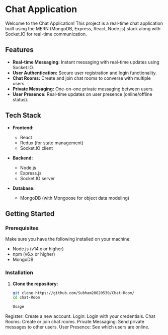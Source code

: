 # Chat Application

Welcome to the Chat Application! This project is a real-time chat application built using the MERN (MongoDB, Express, React, Node.js) stack along with Socket.IO for real-time communication.

## Features

- **Real-time Messaging:** Instant messaging with real-time updates using Socket.IO.
- **User Authentication:** Secure user registration and login functionality.
- **Chat Rooms:** Create and join chat rooms to converse with multiple users.
- **Private Messaging:** One-on-one private messaging between users.
- **User Presence:** Real-time updates on user presence (online/offline status).

## Tech Stack

- **Frontend:**
  - React
  - Redux (for state management)
  - Socket.IO client

- **Backend:**
  - Node.js
  - Express.js
  - Socket.IO server

- **Database:**
  - MongoDB (with Mongoose for object data modeling)

## Getting Started

### Prerequisites

Make sure you have the following installed on your machine:

- Node.js (v14.x or higher)
- npm (v6.x or higher)
- MongoDB

### Installation

1. **Clone the repository:**

   ```bash
   git clone https://github.com/Subham20020530/Chat-Room/
   cd chat-Room

   Usage
Register: Create a new account.
Login: Login with your credentials.
Chat Rooms: Create or join chat rooms.
Private Messaging: Send private messages to other users.
User Presence: See which users are online.
